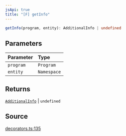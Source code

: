 ```yaml
---
jsApi: true
title: "[F] getInfo"
---
```


```ts
getInfo(program, entity): AdditionalInfo | undefined
```

## Parameters

| Parameter | Type        |
| :-------- | :---------- |
| `program` | `Program`   |
| `entity`  | `Namespace` |

## Returns

[`AdditionalInfo`](Interface.AdditionalInfo.md) \| `undefined`

## Source

[decorators.ts:135](https://github.com/markcowl/cadl/blob/1a6d2b70/packages/openapi/src/decorators.ts#L135)
